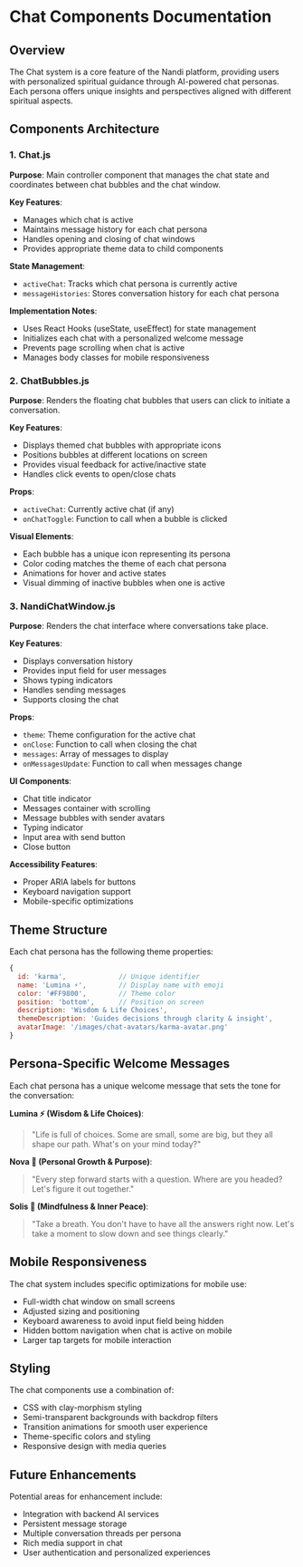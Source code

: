 # Chat Components Documentation

## Overview
The Chat system is a core feature of the Nandi platform, providing users with personalized spiritual guidance through AI-powered chat personas. Each persona offers unique insights and perspectives aligned with different spiritual aspects.

## Components Architecture

### 1. Chat.js
**Purpose**: Main controller component that manages the chat state and coordinates between chat bubbles and the chat window.

**Key Features**:
- Manages which chat is active
- Maintains message history for each chat persona
- Handles opening and closing of chat windows
- Provides appropriate theme data to child components

**State Management**:
- `activeChat`: Tracks which chat persona is currently active
- `messageHistories`: Stores conversation history for each chat persona

**Implementation Notes**:
- Uses React Hooks (useState, useEffect) for state management
- Initializes each chat with a personalized welcome message
- Prevents page scrolling when chat is active
- Manages body classes for mobile responsiveness

### 2. ChatBubbles.js
**Purpose**: Renders the floating chat bubbles that users can click to initiate a conversation.

**Key Features**:
- Displays themed chat bubbles with appropriate icons
- Positions bubbles at different locations on screen
- Provides visual feedback for active/inactive state
- Handles click events to open/close chats

**Props**:
- `activeChat`: Currently active chat (if any)
- `onChatToggle`: Function to call when a bubble is clicked

**Visual Elements**:
- Each bubble has a unique icon representing its persona
- Color coding matches the theme of each chat persona
- Animations for hover and active states
- Visual dimming of inactive bubbles when one is active

### 3. NandiChatWindow.js
**Purpose**: Renders the chat interface where conversations take place.

**Key Features**:
- Displays conversation history
- Provides input field for user messages
- Shows typing indicators
- Handles sending messages
- Supports closing the chat

**Props**:
- `theme`: Theme configuration for the active chat
- `onClose`: Function to call when closing the chat
- `messages`: Array of messages to display
- `onMessagesUpdate`: Function to call when messages change

**UI Components**:
- Chat title indicator
- Messages container with scrolling
- Message bubbles with sender avatars
- Typing indicator
- Input area with send button
- Close button

**Accessibility Features**:
- Proper ARIA labels for buttons
- Keyboard navigation support
- Mobile-specific optimizations

## Theme Structure
Each chat persona has the following theme properties:

```javascript
{
  id: 'karma',             // Unique identifier
  name: 'Lumina ⚡',        // Display name with emoji
  color: '#FF9800',        // Theme color
  position: 'bottom',      // Position on screen
  description: 'Wisdom & Life Choices',
  themeDescription: 'Guides decisions through clarity & insight',
  avatarImage: '/images/chat-avatars/karma-avatar.png'
}
```

## Persona-Specific Welcome Messages

Each chat persona has a unique welcome message that sets the tone for the conversation:

**Lumina ⚡ (Wisdom & Life Choices)**:
> "Life is full of choices. Some are small, some are big, but they all shape our path. What's on your mind today?"

**Nova 🔮 (Personal Growth & Purpose)**:
> "Every step forward starts with a question. Where are you headed? Let's figure it out together."

**Solis 🌿 (Mindfulness & Inner Peace)**:
> "Take a breath. You don't have to have all the answers right now. Let's take a moment to slow down and see things clearly."

## Mobile Responsiveness
The chat system includes specific optimizations for mobile use:

- Full-width chat window on small screens
- Adjusted sizing and positioning
- Keyboard awareness to avoid input field being hidden
- Hidden bottom navigation when chat is active on mobile
- Larger tap targets for mobile interaction

## Styling
The chat components use a combination of:
- CSS with clay-morphism styling
- Semi-transparent backgrounds with backdrop filters
- Transition animations for smooth user experience
- Theme-specific colors and styling
- Responsive design with media queries

## Future Enhancements
Potential areas for enhancement include:
- Integration with backend AI services
- Persistent message storage
- Multiple conversation threads per persona
- Rich media support in chat
- User authentication and personalized experiences 